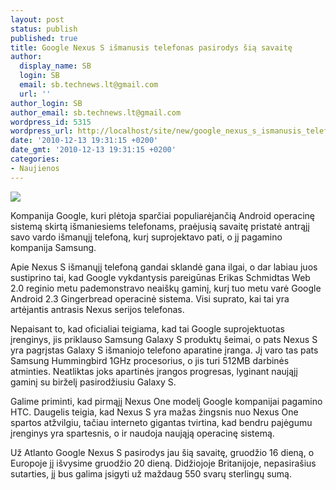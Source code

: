 ```yaml
---
layout: post
status: publish
published: true
title: Google Nexus S išmanusis telefonas pasirodys šią savaitę
author:
  display_name: SB
  login: SB
  email: sb.technews.lt@gmail.com
  url: ''
author_login: SB
author_email: sb.technews.lt@gmail.com
wordpress_id: 5315
wordpress_url: http://localhost/site/new/google_nexus_s_ismanusis_telefonas_pasirodys_sia_savaite/
date: '2010-12-13 19:31:15 +0200'
date_gmt: '2010-12-13 19:31:15 +0200'
categories:
- Naujienos
---
```

<div class="imgright"><img src="http://www.part.lt/img/fef6031a34e1f81787482914160975e5508.jpg"  /></div>
<p>Kompanija Google, kuri plėtoja sparčiai populiarėjančią Android operacinę sistemą skirtą išmaniesiems telefonams, praėjusią savaitę pristatė antrąjį savo vardo išmanųjį telefoną, kurį suprojektavo pati, o jį pagamino kompanija Samsung.</p>
<p>Apie Nexus S išmanųjį telefoną gandai sklandė gana ilgai, o dar labiau juos sustiprino tai, kad Google vykdantysis pareigūnas Erikas Schmidtas Web 2.0 reginio metu pademonstravo neaiškų gaminį, kurį tuo metu varė Google Android 2.3 Gingerbread operacinė sistema. Visi suprato, kai tai yra artėjantis antrasis Nexus serijos telefonas.</p>
<p>Nepaisant to, kad oficialiai teigiama, kad tai Google suprojektuotas įrenginys, jis priklauso Samsung Galaxy S produktų šeimai, o pats Nexus S yra pagrįstas Galaxy S išmaniojo telefono aparatine įranga. Jį varo tas pats Samsung Hummingbird 1GHz procesorius, o jis turi 512MB darbinės atminties. Neatliktas joks apartinės įrangos progresas, lyginant naująjį gaminį su birželį pasirodžiusiu Galaxy S.</p>
<p>Galime priminti, kad pirmąjį Nexus One modelį Google kompanijai pagamino HTC. Daugelis teigia, kad Nexus S yra mažas žingsnis nuo Nexus One spartos atžvilgiu, tačiau interneto gigantas tvirtina, kad bendru pajėgumu įrenginys yra spartesnis, o ir naudoja naująją operacinę sistemą.</p>
<p>Už Atlanto Google Nexus S pasirodys jau šią savaitę, gruodžio 16 dieną, o Europoje jį išvysime gruodžio 20 dieną. Didžiojoje Britanijoje, nepasirašius sutarties, jį bus galima įsigyti už maždaug 550 svarų sterlingų sumą.<br /></p>
